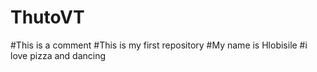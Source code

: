 # ThutoVT
#This is a comment
#This is my first repository
#My name is Hlobisile
#i love pizza and dancing
